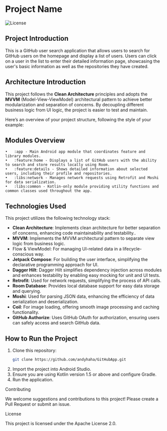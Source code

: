 # Project Name

![License](https://img.shields.io/badge/license-Apache%202.0-brightgreen)

## Project Introduction

This is a GitHub user search application that allows users to search for GitHub users on the homepage and display a list of users. Users can click on a user in the list to enter their detailed information page, showcasing the user's basic information as well as the repositories they have created.

## Architecture Introduction

This project follows the **Clean Architecture** principles and adopts the **MVVM** (Model-View-ViewModel) architectural pattern to achieve better modularization and separation of concerns. By decoupling different business logic from UI logic, the project is easier to test and maintain.

Here’s an overview of your project structure, following the style of your example:

## Modules Overview

	•	:app - Main Android app module that coordinates feature and library modules.
	•	:feature:home - Displays a list of GitHub users with the ability to search and store results locally using Room.
	•	:feature:details - Shows detailed information about selected users, including their profile and repositories.
	•	:libs:network - Manages network requests using Retrofit and Moshi for data serialization.
	•	:libs:common - Kotlin-only module providing utility functions and common classes used throughout the app.

## Technologies Used

This project utilizes the following technology stack:

- **Clean Architecture**: Implements clean architecture for better separation of concerns, enhancing code maintainability and testability..
- **MVVM**: Implements the MVVM architectural pattern to separate view logic from business logic.
- Flow & ViewModel: For managing UI-related data in a lifecycle-conscious way.
- **Jetpack Compose**: For building the user interface, simplifying the declarative programming approach for UI.
- **Dagger Hilt**: Dagger Hilt simplifies dependency injection across modules and enhances testability by enabling easy mocking for unit and UI tests.
- **Retrofit**: Used for network requests, simplifying the process of API calls.
- **Room Database**: Provides local database support for easy data storage and querying.
- **Moshi**: Used for parsing JSON data, enhancing the efficiency of data serialization and deserialization.
- **Coil**: For image loading, offering smooth image processing and caching functionality.
- **GitHub Authorize**: Uses GitHub OAuth for authorization, ensuring users can safely access and search GitHub data.

## How to Run the Project

1. Clone this repository:
   ```bash
   git clone https://github.com/andyhaha/GitHubApp.git

2.	Import the project into Android Studio.
3.	Ensure you are using Kotlin version 1.5 or above and configure Gradle.
4.	Run the application.

Contributing

We welcome suggestions and contributions to this project! Please create a Pull Request or submit an issue.

License

This project is licensed under the Apache License 2.0.
